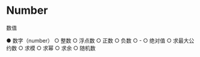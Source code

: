 # Number

数值

● 数字（number）
  ○ 整数
  ○ 浮点数
  ○ 正数
  ○ 负数
  ○ -
  ○ 绝对值
  ○ 求最大公约数
  ○ 求模
  ○ 求幂
  ○ 求余
  ○ 随机数